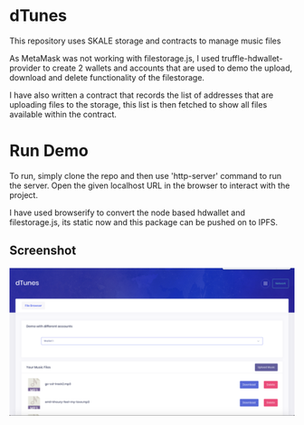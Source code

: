 # dTunes
 This repository uses SKALE storage and contracts to manage music files

As MetaMask was not working with filestorage.js, I used truffle-hdwallet-provider to create 2 wallets and accounts that are used to demo the upload, download and delete functionality of the filestorage.

I have also written a contract that records the list of addresses that are uploading files to the storage, this list is then fetched to show all files available within the contract.

# Run Demo

To run, simply clone the repo and then use 'http-server' command to run the server. Open the given localhost URL in the browser to interact with the project.

I have used browserify to convert the node based hdwallet and filestorage.js, its static now and this package can be pushed on to IPFS.

## Screenshot
![Screenshot 1](./screenshot.png)
